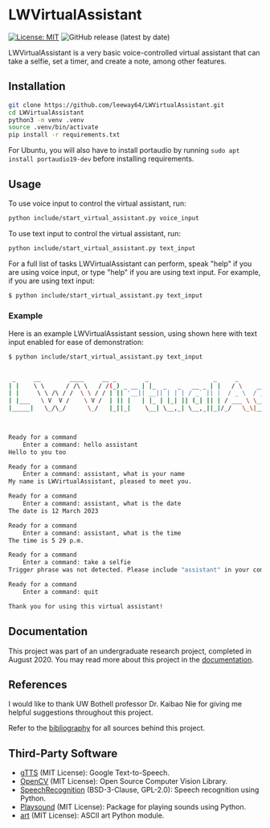 # LWVirtualAssistant

[![License: MIT](https://img.shields.io/badge/License-MIT-yellow.svg)](https://opensource.org/licenses/MIT)
![GitHub release (latest by date)](https://img.shields.io/github/v/release/leeway64/LWVirtualAssistant)

LWVirtualAssistant is a very basic voice-controlled virtual assistant that can take a selfie, set a
timer, and create a note, among other features.


## Installation
```bash
git clone https://github.com/leeway64/LWVirtualAssistant.git
cd LWVirtualAssistant
python3 -m venv .venv
source .venv/bin/activate
pip install -r requirements.txt
```

For Ubuntu, you will also have to install portaudio by running `sudo apt install portaudio19-dev` before installing requirements.


## Usage
To use voice input to control the virtual assistant, run:
```bash
python include/start_virtual_assistant.py voice_input
```

To use text input to control the virtual assistant, run:
```bash
python include/start_virtual_assistant.py text_input
```

For a full list of tasks LWVirtualAssistant can perform, speak "help" if you are using voice input,
or type "help" if you are using text input. For example, if you are using text input:

```bash
$ python include/start_virtual_assistant.py text_input


```

### Example
Here is an example LWVirtualAssistant session, using shown here with text input enabled for ease of
demonstration:

```bash
$ python include/start_virtual_assistant.py text_input


 _     __        ____     __ _        _                  _     _               _       _                  _   
| |    \ \      / /\ \   / /(_) _ __ | |_  _   _   __ _ | |   / \    ___  ___ (_) ___ | |_   __ _  _ __  | |_ 
| |     \ \ /\ / /  \ \ / / | || '__|| __|| | | | / _` || |  / _ \  / __|/ __|| |/ __|| __| / _` || '_ \ | __|
| |___   \ V  V /    \ V /  | || |   | |_ | |_| || (_| || | / ___ \ \__ \\__ \| |\__ \| |_ | (_| || | | || |_ 
|_____|   \_/\_/      \_/   |_||_|    \__| \__,_| \__,_||_|/_/   \_\|___/|___/|_||___/ \__| \__,_||_| |_| \__|
                                                                                                              


Ready for a command
	Enter a command: hello assistant
Hello to you too

Ready for a command
	Enter a command: assistant, what is your name
My name is LWVirtualAssistant, pleased to meet you.

Ready for a command
	Enter a command: assistant, what is the date
The date is 12 March 2023

Ready for a command
	Enter a command: assistant, what is the time
The time is 5 29 p.m.

Ready for a command
	Enter a command: take a selfie
Trigger phrase was not detected. Please include "assistant" in your command.

Ready for a command
	Enter a command: quit

Thank you for using this virtual assistant!
```


## Documentation
This project was part of an undergraduate research project, completed in August 2020. You may read
more about this project in the [documentation](doc/README.md).


## References
I would like to thank UW Bothell professor Dr. Kaibao Nie for giving me helpful suggestions
throughout this project.

Refer to the [bibliography](doc/Bibliography.md) for all sources behind this project.


## Third-Party Software
- [gTTS](https://pypi.org/project/gTTS/) (MIT License): Google Text-to-Speech.
- [OpenCV](https://pypi.org/project/opencv-python/) (MIT License): Open Source Computer Vision
  Library.
- [SpeechRecognition](https://github.com/Uberi/speech_recognition) (BSD-3-Clause, GPL-2.0): Speech
  recognition using Python.
- [Playsound](https://pypi.org/project/playsound/) (MIT License): Package for playing sounds using
  Python.
- [art](https://pypi.org/project/art/) (MIT License): ASCII art Python module.
